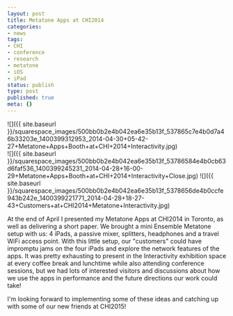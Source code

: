 ```yaml
---
layout: post
title: Metatone Apps at CHI2014
categories:
- news
tags:
- CHI
- conference
- research
- metatone
- iOS
- iPad
status: publish
type: post
published: true
meta: {}
---
```


![]({{ site.baseurl }}/squarespace_images/500bb0b2e4b042ea6e35b13f_537865c7e4b0d7a46b33203e_1400399312953_2014-04-30+05-42-27+Metatone+Apps+Booth+at+CHI+2014+Interactivity.jpg)   
![]({{ site.baseurl }}/squarespace_images/500bb0b2e4b042ea6e35b13f_53786584e4b0cb63d6faf536_1400399245231_2014-04-28+16-00-29+Metatone+Apps+Booth+at+CHI+2014+Interactivity+Close.jpg)
![]({{ site.baseurl }}/squarespace_images/500bb0b2e4b042ea6e35b13f_5378656de4b0ccfe943b242e_1400399221771_2014-04-28+18-27-43+Customers+at+CHI2014+Metatone+Interactivity.jpg)

At the end of April I presented my Metatone Apps at CHI2014 in Toronto, as well as delivering a short paper. We brought a mini Ensemble Metatone setup with us: 4 iPads, a passive mixer, splitters, headphones and a travel WiFi access point. With this little setup, our "customers" could have impromptu jams on the four iPads and explore the network features of the apps. It was pretty exhausting to present in the Interactivity exhibition space at every coffee break and lunchtime while also attending conference sessions, but we had lots of interested visitors and discussions about how we use the apps in performance and the future directions our work could take!

I'm looking forward to implementing some of these ideas and catching up with some of our new friends at CHI2015!
